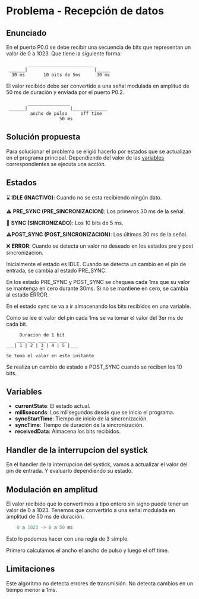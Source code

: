 # Problema - Recepción de datos

## Enunciado
En el puerto P0.0 se debe recibir una secuencia 
de bits que representan un valor de 0 a 1023. Que tiene la 
siguiente forma:

            _________________________
     ______|                         |_____
      30 ms       10 bits de 5ms      30 ms  

El valor recibido debe ser convertido a una señal
modulada en amplitud de 50 ms de duración y enviada por el puerto P0.2.

            ________________          
     ______|                |_____________
             ancho de pulso     off time
                        50 ms
 


## Solución propuesta
Para solucionar el problema se eligió hacerlo por estados que se actualizan en el programa principal. Dependiendo del valor de las [variables](#variables) correspondientes se ejecuta una acción.

## Estados
⌛ **IDLE (INACTIVO)**: Cuando no se esta recibiendo ningún dato.

⚠️ **PRE_SYNC (PRE_SINCRONIZACION)**: Los primeros 30 ms de la señal.

🔄 **SYNC (SINCRONIZADO)**: Los 10 bits de 5 ms.

⚠️**POST_SYNC (POST_SINCRONIZACION)**: Los últimos 30 ms de la señal.

❌ **ERROR**: Cuando se detecta un valor no deseado en los estados pre y post sincronizacion.

Inicialmente el estado es IDLE. Cuando se detecta un cambio en el pin de entrada, se cambia al estado PRE_SYNC.

En los estado PRE_SYNC y POST_SYNC se chequea cada 1ms que su valor se mantenga en cero durante 30ms. Si no se mantiene en cero, se cambia al estado ERROR.

En el estado sync se va a ir almacenando los bits recibidos en una variable.

Como se lee el valor del pin cada 1ms se va tomar el valor del 3er ms de cada bit.

``` 
     Duracion de 1 bit
    ___ ___ ___ ___ ___
___| 1 | 2 | 3 | 4 | 5 |___
             ^
Se toma el valor en este instante

```

Se realiza un cambio de estado a POST_SYNC cuando se reciben los 10 bits.

## Variables
- **currentState**: El estado actual.
- **milliseconds**: Los milisegundos desde que se inicio el programa.
- **syncStartTime**: Tiempo de inicio de la sincronización.
- **syncTime**: Tiempo de duración de la sincronización.
- **receivedData**: Almacena los bits recibidos.


## Handler de la interrupcion del systick

En el handler de la interrupcion del systick, vamos a actualizar el valor del pin de entrada. Y evaluarlo dependiendo su estado.

## Modulación en amplitud
 
El valor recibido que lo convertimos a tipo entero sin signo puede tener un valor de 0 a 1023. Tenemos que convertirlo a una señal modulada en amplitud de 50 ms de duración.

``` c
    0 a 1023 -> 0 a 50 ms
```

Esto lo podemos hacer con una regla de 3 simple.

Primero calculamos el ancho el ancho de pulso y luego el off time.

 

## Limitaciones
   Este algoritmo no detecta errores de transmisión.
   No detecta cambios en un tiempo menor a 1ms.

